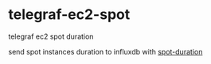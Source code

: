 # telegraf-ec2-spot

telegraf ec2 spot duration

send spot instances duration to influxdb with [spot-duration](spot-durtaion)